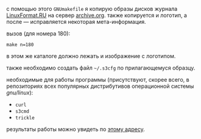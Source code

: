 с помощью этого `GNUmakefile` я копирую образы дисков
журнала [LinuxFormat.RU](http://www.linuxformat.ru)
на сервер [archive.org](https://archive.org).
также копируется и логотип,
а после — исправляется некоторая мета-информация.

вызов (для номера 180):

    make n=180

в этом же каталоге должно лежать и изображение с логотипом.

также необходимо создать файл `~/.s3cfg` по прилагающемуся образцу.

необходимые для работы программы
(присутствуют, скорее всего, в репозиториях всех популярных дистрибутивов
операционной системы *gnu/linux*):

* `curl`
* `s3cmd`
* `trickle`

результаты работы можно увидеть по [этому адресу](https://archive.org/details/@linuxformat_ru#uploads).
